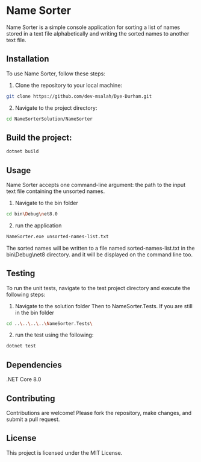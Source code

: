 # Name Sorter

Name Sorter is a simple console application for sorting a list of names stored in a text file alphabetically and writing the sorted names to another text file.

## Installation

To use Name Sorter, follow these steps:

1. Clone the repository to your local machine:

```bash
git clone https://github.com/dev-msalah/Dye-Durham.git
```

2. Navigate to the project directory:

```bash
cd NameSorterSolution/NameSorter
```

## Build the project:

```bash
dotnet build
```

## Usage
Name Sorter accepts one command-line argument: the path to the input text file containing the unsorted names.

1. Navigate to the bin folder 

```bash
cd bin\Debug\net8.0
```

2. run the application

```bash
NameSorter.exe unsorted-names-list.txt
```

The sorted names will be written to a file named sorted-names-list.txt in the bin\Debug\net8 directory. and it will be displayed on the command line too.

## Testing
To run the unit tests, navigate to the test project directory and execute the following steps:

1. Navigate to the solution folder Then to NameSorter.Tests. If you are still in the bin folder 
```bash
cd ..\..\..\..\NameSorter.Tests\
```

2. run the test using the following:
   
```bash
dotnet test
```

## Dependencies
.NET Core 8.0

## Contributing
Contributions are welcome! Please fork the repository, make changes, and submit a pull request.

## License
This project is licensed under the MIT License.
